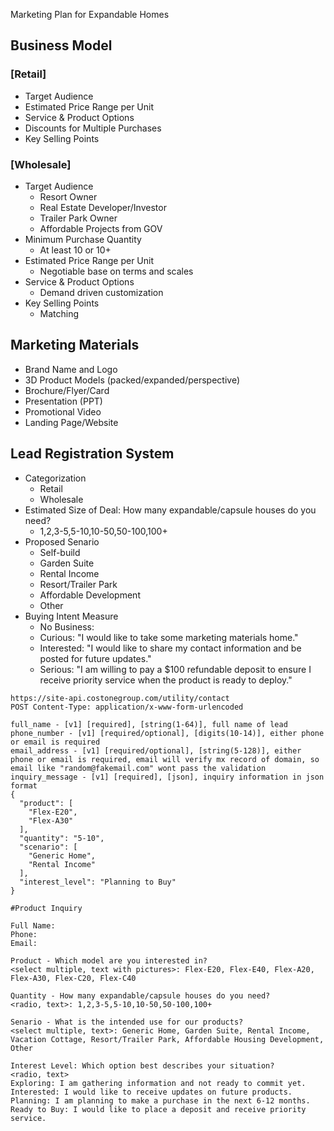 Marketing Plan for Expandable Homes

## Business Model

### [Retail]
- Target Audience
- Estimated Price Range per Unit
- Service & Product Options
- Discounts for Multiple Purchases
- Key Selling Points

### [Wholesale]
- Target Audience
	- Resort Owner
	- Real Estate Developer/Investor
	- Trailer Park Owner
	- Affordable Projects from GOV
- Minimum Purchase Quantity
	- At least 10 or 10+
- Estimated Price Range per Unit
	- Negotiable base on terms and scales
- Service & Product Options
	- Demand driven customization
- Key Selling Points
	- Matching 

## Marketing Materials
- Brand Name and Logo
- 3D Product Models (packed/expanded/perspective)
- Brochure/Flyer/Card
- Presentation (PPT)
- Promotional Video
- Landing Page/Website

## Lead Registration System
- Categorization
	- Retail
	- Wholesale
- Estimated Size of Deal: How many expandable/capsule houses do you need?
	- 1,2,3-5,5-10,10-50,50-100,100+
- Proposed Senario 
	- Self-build
	- Garden Suite
	- Rental Income
	- Resort/Trailer Park
	- Affordable Development
	- Other
- Buying Intent Measure
	- No Business: 
	- Curious: "I would like to take some marketing materials home."
	- Interested: "I would like to share my contact information and be posted for future updates."
	- Serious: "I am willing to pay a $100 refundable deposit to ensure I receive priority service when the product is ready to deploy."

```
https://site-api.costonegroup.com/utility/contact
POST Content-Type: application/x-www-form-urlencoded

full_name - [v1] [required], [string(1-64)], full name of lead
phone_number - [v1] [required/optional], [digits(10-14)], either phone or email is required
email_address - [v1] [required/optional], [string(5-128)], either phone or email is required, email will verify mx record of domain, so email like "random@fakemail.com" wont pass the validation
inquiry_message - [v1] [required], [json], inquiry information in json format
{
  "product": [
    "Flex-E20",
    "Flex-A30"
  ],
  "quantity": "5-10",
  "scenario": [
    "Generic Home",
    "Rental Income"
  ],
  "interest_level": "Planning to Buy"
}
```

```
#Product Inquiry

Full Name:
Phone:
Email:

Product - Which model are you interested in?
<select multiple, text with pictures>: Flex-E20, Flex-E40, Flex-A20, Flex-A30, Flex-C20, Flex-C40

Quantity - How many expandable/capsule houses do you need?
<radio, text>: 1,2,3-5,5-10,10-50,50-100,100+

Senario - What is the intended use for our products?
<select multiple, text>: Generic Home, Garden Suite, Rental Income, Vacation Cottage, Resort/Trailer Park, Affordable Housing Development, Other

Interest Level: Which option best describes your situation?
<radio, text>
Exploring: I am gathering information and not ready to commit yet.
Interested: I would like to receive updates on future products.
Planning: I am planning to make a purchase in the next 6-12 months.
Ready to Buy: I would like to place a deposit and receive priority service.

```